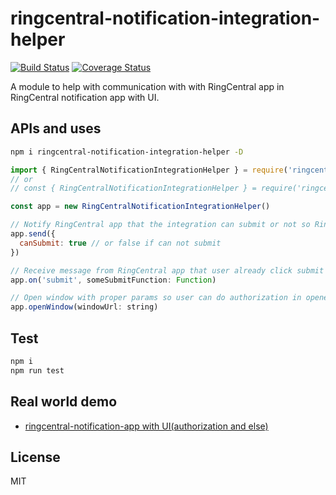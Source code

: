 # ringcentral-notification-integration-helper

[![Build Status](https://img.shields.io/endpoint.svg?url=https%3A%2F%2Factions-badge.atrox.dev%2Fatrox%2Fsync-dotenv%2Fbadge)](https://github.com/ringcentral/ringcentral-notification-integration-helper/actions)
[![Coverage Status](https://coveralls.io/repos/github/ringcentral/ringcentral-notification-integration-helper/badge.svg?branch=release)](https://coveralls.io/github/ringcentral/ringcentral-notification-integration-helper?branch=release)

A module to help with communication with with RingCentral app in RingCentral notification app with UI.

## APIs and uses

```bash
npm i ringcentral-notification-integration-helper -D
```

```js
import { RingCentralNotificationIntegrationHelper } = require('ringcentral-notification-integration-helper')
// or
// const { RingCentralNotificationIntegrationHelper } = require('ringcentral-notification-integration-helper')

const app = new RingCentralNotificationIntegrationHelper()

// Notify RingCentral app that the integration can submit or not so RingCentral app can enable or disable submit button in RingCentral app UI
app.send({
  canSubmit: true // or false if can not submit
})

// Receive message from RingCentral app that user already click submit button so integration can proceed to submit.
app.on('submit', someSubmitFunction: Function)

// Open window with proper params so user can do authorization in opened window by RingCentral, window.open would not work, check src/index.ts for detail
app.openWindow(windowUrl: string)
```

## Test

```bash
npm i
npm run test
```

## Real world demo

- [ringcentral-notification-app with UI(authorization and else)](https://github.com/ringcentral/ringcentral-notification-demo-ui-app)

## License

MIT
